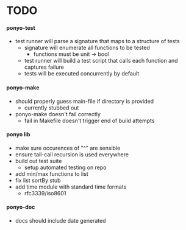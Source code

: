 # TODO

#### ponyo-test
* test runner will parse a signature that maps to a structure of tests
  * signature will enumerate all functions to be tested
    * functions must be unit -> bool
  * test runner will build a test script that calls each function and captures
    failure
  * tests will be executed concurrently by default

#### ponyo-make
* should properly guess main-file if directory is provided
  * currently stubbed out
* ponyo-make doesn't fail correctly
  * fail in Makefile doesn't trigger end of build attempts

#### ponyo lib
* make sure occurences of "^" are sensible
* ensure tail-call recursion is used everywhere
* build out test suite
  * setup automated testing on repo
* add min/max functions to list
* fix list sortBy stub
* add time module with standard time formats
  * rfc3339/iso8601

#### ponyo-doc
* docs should include date generated